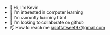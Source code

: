 - 👋 Hi, I’m Kevin
- 👀 I’m interested in computer learning
- 🌱 I’m currently learning html
- 💞️ I’m looking to collaborate on github
- 📫 How to reach me japottatweet97@gmail.com

<!---
Kevin/Kevin is a ✨ special ✨ repository because its `README.md` (Japottatweet) appears on your GitHub profile.
You can click the Preview link to take a look at your changes.
--->
